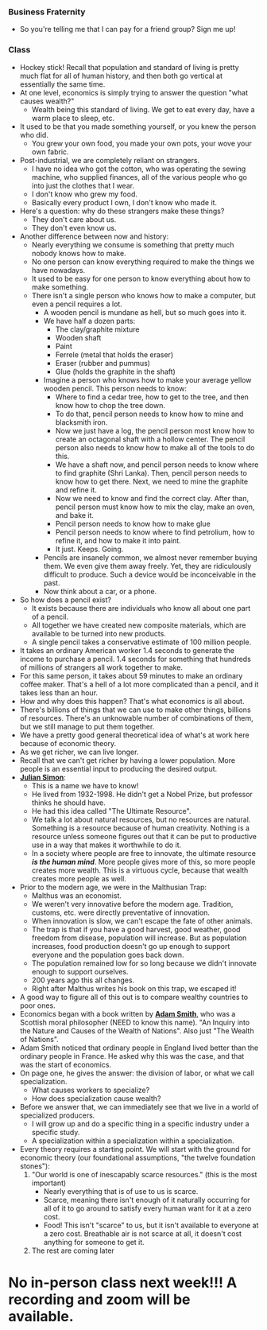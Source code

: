 ### Business Fraternity
- So you're telling me that I can pay for a friend group? Sign me up!

### Class
- Hockey stick! Recall that population and standard of living is pretty much flat for all of human history, and then both go vertical at essentially the same time.
- At one level, economics is simply trying to answer the question "what causes wealth?"
	- Wealth being this standard of living. We get to eat every day, have a warm place to sleep, etc.
- It used to be that you made something yourself, or you knew the person who did.
	- You grew your own food, you made your own pots, your wove your own fabric.
- Post-industrial, we are completely reliant on strangers.
	- I have no idea who got the cotton, who was operating the sewing machine, who supplied finances, all of the various people who go into just the clothes that I wear.
	- I don't know who grew my food.
	- Basically every product I own, I don't know who made it.
- Here's a question: why do these strangers make these things?
	- They don't care about us.
	- They don't even know us.
- Another difference between now and history:
	- Nearly everything we consume is something that pretty much nobody knows how to make.
	- No one person can know everything required to make the things we have nowadays.
	- It used to be easy for one person to know everything about how to make something.
	- There isn't a single person who knows how to make a computer, but even a pencil requires a lot.
		- A wooden pencil is mundane as hell, but so much goes into it.
		- We have half a dozen parts:
			- The clay/graphite mixture
			- Wooden shaft
			- Paint
			- Ferrele (metal that holds the eraser)
			- Eraser (rubber and pummus)
			- Glue (holds the graphite in the shaft)
		- Imagine a person who knows how to make your average yellow wooden pencil. This person needs to know:
			- Where to find a cedar tree, how to get to the tree, and then know how to chop the tree down. 
			- To do that, pencil person needs to know how to mine and blacksmith iron.
			- Now we just have a log, the pencil person most know how to create an octagonal shaft with a hollow center. The pencil person also needs to know how to make all of the tools to do this.
			- We have a shaft now, and pencil person needs to know where to find graphite (Shri Lanka). Then, pencil person needs to know how to get there. Next, we need to mine the graphite and refine it.
			- Now we need to know and find the correct clay. After than, pencil person must know how to mix the clay, make an oven, and bake it.
			- Pencil person needs to know how to make glue
			- Pencil person needs to know where to find petrolium, how to refine it, and how to make it into paint.
			- It just. Keeps. Going.
		- Pencils are insanely common, we almost never remember buying them. We even give them away freely. Yet, they are ridiculously difficult to produce. Such a device would be inconceivable in the past.
		- Now think about a car, or a phone.
- So how does a pencil exist?
	- It exists because there are individuals who know all about one part of a pencil.
	- All together we have created new composite materials, which are available to be turned into new products.
	- A single pencil takes a conservative estimate of 100 million people.
- It takes an ordinary American worker 1.4 seconds to generate the income to purchase a pencil. 1.4 seconds for something that hundreds of millions of strangers all work together to make.
- For this same person, it takes about 59 minutes to make an ordinary coffee maker. That's a hell of a lot more complicated than a pencil, and it takes less than an hour.
- How and why does this happen? That's what economics is all about.
- There's billions of things that we can use to make other things, billions of resources. There's an unknowable number of combinations of them, but we still manage to put them together.
- We have a pretty good general theoretical idea of what's at work here because of economic theory.
- As we get richer, we can live longer.
- Recall that we can't get richer by having a lower population. More people is an essential input to producing the desired output.
- <u>**Julian Simon**</u>:
	- This is a name we have to know!
	- He lived from 1932-1998. He didn't get a Nobel Prize, but professor thinks he should have.
	- He had this idea called "The Ultimate Resource".
	- We talk a lot about natural resources, but no resources are natural. Something is a resource because of human creativity. Nothing is a resource unless someone figures out that it can be put to productive use in a way that makes it worthwhile to do it.
	- In a society where people are free to innovate, the ultimate resource ***is the human mind***. More people gives more of this, so more people creates more wealth. This is a virtuous cycle, because that wealth creates more people as well.
- Prior to the modern age, we were in the Malthusian Trap:
	- Malthus was an economist.
	- We weren't very innovative before the modern age. Tradition, customs, etc. were directly preventative of innovation.
	- When innovation is slow, we can't escape the fate of other animals.
	- The trap is that if you have a good harvest, good weather, good freedom from disease, population will increase. But as population increases, food production doesn't go up enough to support everyone and the population goes back down.
	- The population remained low for so long because we didn't innovate enough to support ourselves.
	- 200 years ago this all changes.
	- Right after Malthus writes his book on this trap, we escaped it!
- A good way to figure all of this out is to compare wealthy countries to poor ones.
- Economics began with a book written by <u>**Adam Smith**</u>, who was a Scottish moral philosopher (NEED to know this name). "An Inquiry into the Nature and Causes of the Wealth of Nations". Also just "The Wealth of Nations".
- Adam Smith noticed that ordinary people in England lived better than the ordinary people in France. He asked why this was the case, and that was the start of economics.
- On page one, he gives the answer: the division of labor, or what we call specialization.
	- What causes workers to specialize?
	- How does specialization cause wealth?
- Before we answer that, we can immediately see that we live in a world of specialized producers.
	- I will grow up and do a specific thing in a specific industry under a specific study.
	- A specialization within a specialization within a specialization.
- Every theory requires a starting point. We will start with the ground for economic theory (our foundational assumptions, "the twelve foundation stones"):
	1. "Our world is one of inescapably scarce resources." (this is the most important)
		- Nearly everything that is of use to us is scarce.
		- Scarce, meaning there isn't enough of it naturally occurring for all of it to go around to satisfy every human want for it at a zero cost.
		- Food! This isn't "scarce" to us, but it isn't available to everyone at a zero cost. Breathable air is not scarce at all, it doesn't cost anything for someone to get it.
	 2. The rest are coming later

# No in-person class next week!!! A recording and zoom will be available.